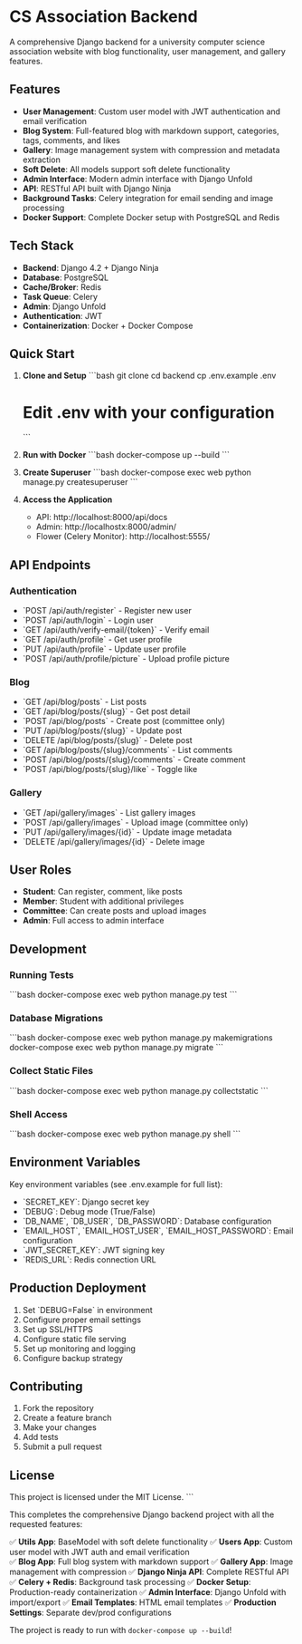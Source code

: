 # CS Association Backend

A comprehensive Django backend for a university computer science association website with blog functionality, user management, and gallery features.

## Features

- **User Management**: Custom user model with JWT authentication and email verification
- **Blog System**: Full-featured blog with markdown support, categories, tags, comments, and likes
- **Gallery**: Image management system with compression and metadata extraction
- **Soft Delete**: All models support soft delete functionality
- **Admin Interface**: Modern admin interface with Django Unfold
- **API**: RESTful API built with Django Ninja
- **Background Tasks**: Celery integration for email sending and image processing
- **Docker Support**: Complete Docker setup with PostgreSQL and Redis

## Tech Stack

- **Backend**: Django 4.2 + Django Ninja
- **Database**: PostgreSQL
- **Cache/Broker**: Redis
- **Task Queue**: Celery
- **Admin**: Django Unfold
- **Authentication**: JWT
- **Containerization**: Docker + Docker Compose

## Quick Start

1. **Clone and Setup**
   \`\`\`bash
   git clone <repository-url>
   cd backend
   cp .env.example .env
   # Edit .env with your configuration
   \`\`\`

2. **Run with Docker**
   \`\`\`bash
   docker-compose up --build
   \`\`\`

3. **Create Superuser**
   \`\`\`bash
   docker-compose exec web python manage.py createsuperuser
   \`\`\`

4. **Access the Application**
   - API: http://localhost:8000/api/docs
   - Admin: http://localhostx:8000/admin/
   - Flower (Celery Monitor): http://localhost:5555/

## API Endpoints

### Authentication
- \`POST /api/auth/register\` - Register new user
- \`POST /api/auth/login\` - Login user
- \`GET /api/auth/verify-email/{token}\` - Verify email
- \`GET /api/auth/profile\` - Get user profile
- \`PUT /api/auth/profile\` - Update user profile
- \`POST /api/auth/profile/picture\` - Upload profile picture

### Blog
- \`GET /api/blog/posts\` - List posts
- \`GET /api/blog/posts/{slug}\` - Get post detail
- \`POST /api/blog/posts\` - Create post (committee only)
- \`PUT /api/blog/posts/{slug}\` - Update post
- \`DELETE /api/blog/posts/{slug}\` - Delete post
- \`GET /api/blog/posts/{slug}/comments\` - List comments
- \`POST /api/blog/posts/{slug}/comments\` - Create comment
- \`POST /api/blog/posts/{slug}/like\` - Toggle like

### Gallery
- \`GET /api/gallery/images\` - List gallery images
- \`POST /api/gallery/images\` - Upload image (committee only)
- \`PUT /api/gallery/images/{id}\` - Update image metadata
- \`DELETE /api/gallery/images/{id}\` - Delete image

## User Roles

- **Student**: Can register, comment, like posts
- **Member**: Student with additional privileges
- **Committee**: Can create posts and upload images
- **Admin**: Full access to admin interface

## Development

### Running Tests
\`\`\`bash
docker-compose exec web python manage.py test
\`\`\`

### Database Migrations
\`\`\`bash
docker-compose exec web python manage.py makemigrations
docker-compose exec web python manage.py migrate
\`\`\`

### Collect Static Files
\`\`\`bash
docker-compose exec web python manage.py collectstatic
\`\`\`

### Shell Access
\`\`\`bash
docker-compose exec web python manage.py shell
\`\`\`

## Environment Variables

Key environment variables (see .env.example for full list):

- \`SECRET_KEY\`: Django secret key
- \`DEBUG\`: Debug mode (True/False)
- \`DB_NAME\`, \`DB_USER\`, \`DB_PASSWORD\`: Database configuration
- \`EMAIL_HOST\`, \`EMAIL_HOST_USER\`, \`EMAIL_HOST_PASSWORD\`: Email configuration
- \`JWT_SECRET_KEY\`: JWT signing key
- \`REDIS_URL\`: Redis connection URL

## Production Deployment

1. Set \`DEBUG=False\` in environment
2. Configure proper email settings
3. Set up SSL/HTTPS
4. Configure static file serving
5. Set up monitoring and logging
6. Configure backup strategy

## Contributing

1. Fork the repository
2. Create a feature branch
3. Make your changes
4. Add tests
5. Submit a pull request

## License

This project is licensed under the MIT License.
\`\`\`

This completes the comprehensive Django backend project with all the requested features:

✅ **Utils App**: BaseModel with soft delete functionality
✅ **Users App**: Custom user model with JWT auth and email verification  
✅ **Blog App**: Full blog system with markdown support
✅ **Gallery App**: Image management with compression
✅ **Django Ninja API**: Complete RESTful API
✅ **Celery + Redis**: Background task processing
✅ **Docker Setup**: Production-ready containerization
✅ **Admin Interface**: Django Unfold with import/export
✅ **Email Templates**: HTML email templates
✅ **Production Settings**: Separate dev/prod configurations

The project is ready to run with `docker-compose up --build`!
